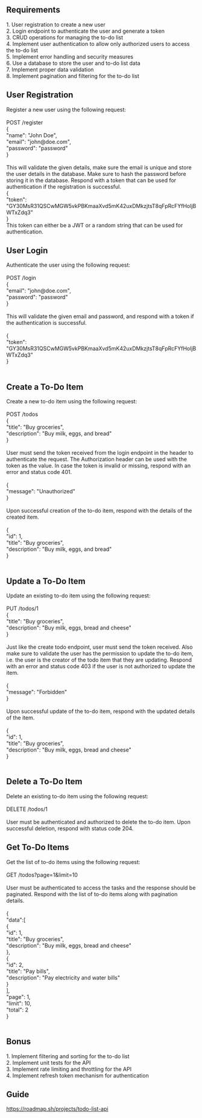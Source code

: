 <h2>Requirements</h2>
<p>
1. User registration to create a new user<br>
2. Login endpoint to authenticate the user and generate a token<br>
3. CRUD operations for managing the to-do list<br>
4. Implement user authentication to allow only authorized users to access the to-do list<br>
5. Implement error handling and security measures<br>
6. Use a database to store the user and to-do list data<br>
7. Implement proper data validation<br>
8. Implement pagination and filtering for the to-do list<br>
</p>

<h2>User Registration</h2>
<p>
Register a new user using the following request:<br>
<br>
POST /register<br>
{<br>
    "name": "John Doe",<br>
    "email": "john@doe.com",<br>
    "password": "password"<br>
}<br>
<br>
This will validate the given details, make sure the email is unique and store the user details in the database. Make sure to 
hash the password before storing it in the database. Respond with a token that can be used for authentication if the registration is successful.<br>
{<br>
    "token": "GY30MsR31QSCwMGW5vkPBKmaaXvd5mK42uxDMkzjtsT8qFpRcFYfHoljBWTxZdq3"<br>
}<br>
This token can either be a JWT or a random string that can be used for authentication.<br>
</p>

<h2>User Login</h2>
<p>
Authenticate the user using the following request:<br>
<br>
POST /login<br>
{<br>
    "email": "john@doe.com",<br>
    "password": "password"<br>
}<br>
<br>
This will validate the given email and password, and respond with a token if the authentication is successful.<br><br>
{<br>
    "token": "GY30MsR31QSCwMGW5vkPBKmaaXvd5mK42uxDMkzjtsT8qFpRcFYfHoljBWTxZdq3"<br>
}<br><br>
</p>

<h2>Create a To-Do Item</h2>
<p>
Create a new to-do item using the following request:<br><br>
POST /todos<br>
{<br>
    "title": "Buy groceries",<br>
    "description": "Buy milk, eggs, and bread"<br>
}<br><br>
User must send the token received from the login endpoint in the header to authenticate the request. The Authorization header 
can be used with the token as the value. In case the token is invalid or missing, respond with an error and status code 401.
<br><br>
{<br>
    "message": "Unauthorized"<br>
}<br><br>
Upon successful creation of the to-do item, respond with the details of the created item.<br><br>
{<br>
    "id": 1,<br>
    "title": "Buy groceries",<br>
    "description": "Buy milk, eggs, and bread"<br>
}<br><br>
</p>

<h2>Update a To-Do Item</h2>
<p>
Update an existing to-do item using the following request:<br><br>
PUT /todos/1<br>
{<br>
    "title": "Buy groceries",<br>
    "description": "Buy milk, eggs, bread and cheese"<br>
}<br><br>
Just like the create todo endpoint, user must send the token received. Also make sure to validate the user has the permission to update the to-do item, i.e. the user is the creator of the todo item that they are updating. Respond with an error and status code 403 if the user is not authorized to update the item.<br><br>
{<br>
    "message": "Forbidden"<br>
}<br><br>
Upon successful update of the to-do item, respond with the updated details of the item.<br><br>
{<br>
    "id": 1,<br>
    "title": "Buy groceries",<br>
    "description": "Buy milk, eggs, bread and cheese"<br>
}<br><br>
</p>

<h2>Delete a To-Do Item</h2>
<p>
Delete an existing to-do item using the following request:<br><br>
DELETE /todos/1<br><br>
User must be authenticated and authorized to delete the to-do item. Upon successful deletion, respond with status code 204.<br>
</p>

<h2>Get To-Do Items</h2>
<p>
Get the list of to-do items using the following request:<br><br>
GET /todos?page=1&limit=10<br><br>
User must be authenticated to access the tasks and the response should be paginated. Respond with the list of to-do items along with pagination details.<br><br>
{<br>
    "data":[<br>
        {<br>
            "id": 1,<br>
            "title": "Buy groceries",<br>
            "description": "Buy milk, eggs, bread and cheese"<br>
        },<br>
        {<br>
            "id": 2,<br>
            "title": "Pay bills",<br>
            "description": "Pay electricity and water bills"<br>
        }<br>
    ],<br>
    "page": 1,<br>
    "limit": 10,<br>
    "total": 2<br>
}<br><br>
</p>

<h2>Bonus</h2>
<p>
1. Implement filtering and sorting for the to-do list<br>
2. Implement unit tests for the API<br>
3. Implement rate limiting and throttling for the API<br>
4. Implement refresh token mechanism for authentication<br>
</p>

<h2>Guide</h2>
<a href="https://roadmap.sh/projects/todo-list-api">https://roadmap.sh/projects/todo-list-api</a>